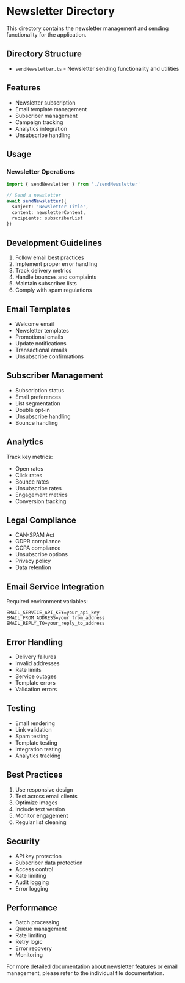 # Newsletter Directory

This directory contains the newsletter management and sending functionality for the application.

## Directory Structure

- `sendNewsletter.ts` - Newsletter sending functionality and utilities

## Features

- Newsletter subscription
- Email template management
- Subscriber management
- Campaign tracking
- Analytics integration
- Unsubscribe handling

## Usage

### Newsletter Operations

```typescript
import { sendNewsletter } from './sendNewsletter'

// Send a newsletter
await sendNewsletter({
  subject: 'Newsletter Title',
  content: newsletterContent,
  recipients: subscriberList
})
```

## Development Guidelines

1. Follow email best practices
2. Implement proper error handling
3. Track delivery metrics
4. Handle bounces and complaints
5. Maintain subscriber lists
6. Comply with spam regulations

## Email Templates

- Welcome email
- Newsletter templates
- Promotional emails
- Update notifications
- Transactional emails
- Unsubscribe confirmations

## Subscriber Management

- Subscription status
- Email preferences
- List segmentation
- Double opt-in
- Unsubscribe handling
- Bounce handling

## Analytics

Track key metrics:
- Open rates
- Click rates
- Bounce rates
- Unsubscribe rates
- Engagement metrics
- Conversion tracking

## Legal Compliance

- CAN-SPAM Act
- GDPR compliance
- CCPA compliance
- Unsubscribe options
- Privacy policy
- Data retention

## Email Service Integration

Required environment variables:
```
EMAIL_SERVICE_API_KEY=your_api_key
EMAIL_FROM_ADDRESS=your_from_address
EMAIL_REPLY_TO=your_reply_to_address
```

## Error Handling

- Delivery failures
- Invalid addresses
- Rate limits
- Service outages
- Template errors
- Validation errors

## Testing

- Email rendering
- Link validation
- Spam testing
- Template testing
- Integration testing
- Analytics tracking

## Best Practices

1. Use responsive design
2. Test across email clients
3. Optimize images
4. Include text version
5. Monitor engagement
6. Regular list cleaning

## Security

- API key protection
- Subscriber data protection
- Access control
- Rate limiting
- Audit logging
- Error logging

## Performance

- Batch processing
- Queue management
- Rate limiting
- Retry logic
- Error recovery
- Monitoring

For more detailed documentation about newsletter features or email management, please refer to the individual file documentation. 